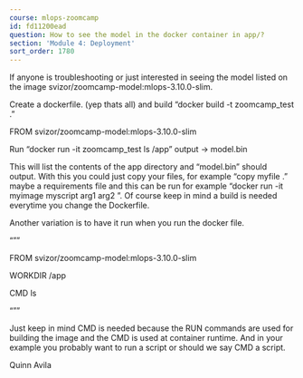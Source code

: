 ```yaml
---
course: mlops-zoomcamp
id: fd11200ead
question: How to see the model in the docker container in app/?
section: 'Module 4: Deployment'
sort_order: 1780
---
```


If anyone is troubleshooting or just interested in seeing the model listed on the image svizor/zoomcamp-model:mlops-3.10.0-slim.

Create a dockerfile. (yep thats all) and build “docker build -t zoomcamp_test .”

FROM svizor/zoomcamp-model:mlops-3.10.0-slim

Run “docker run -it zoomcamp_test ls /app” output -> model.bin

This will list the contents of the app directory and “model.bin” should output. With this you could just copy your files, for example “copy myfile .” maybe a requirements file and this can be run for example “docker run -it myimage myscript arg1 arg2 ”. Of course keep in mind a build is needed everytime you change the Dockerfile.

Another variation is to have it run when you run the docker file.

“””

FROM svizor/zoomcamp-model:mlops-3.10.0-slim

WORKDIR /app

CMD ls

“””

Just keep in mind CMD is needed because the RUN commands are used for building the image and the CMD is used at container runtime. And in your example you probably want to run a script or should we say CMD a script.

Quinn Avila

